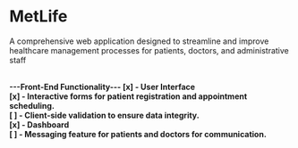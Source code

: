 # MetLife
A comprehensive web application designed to streamline and improve healthcare management processes for patients, doctors, and administrative staff <br> <br>

<b>---Front-End Functionality---<b>
[x] - User Interface <br>
[x] - Interactive forms for patient registration and appointment scheduling. <br>
[ ] - Client-side validation to ensure data integrity.<br>
[x] - Dashboard <br>
[ ] - Messaging feature for patients and doctors for communication. <br>
